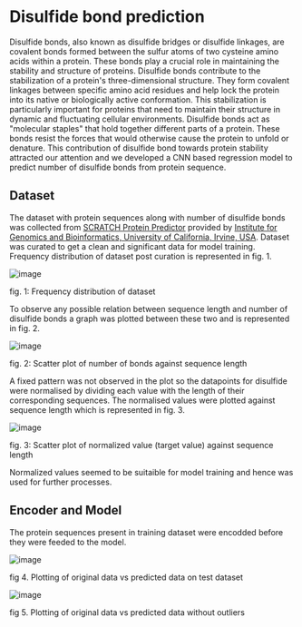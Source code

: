 # Disulfide bond prediction

Disulfide bonds, also known as disulfide bridges or disulfide linkages, are covalent bonds formed between the sulfur atoms of two cysteine amino acids within a protein. These bonds play a crucial role in maintaining the stability and structure of proteins. Disulfide bonds contribute to the stabilization of a protein's three-dimensional structure. They form covalent linkages between specific amino acid residues and help lock the protein into its native or biologically active conformation. This stabilization is particularly important for proteins that need to maintain their structure in dynamic and fluctuating cellular environments. Disulfide bonds act as "molecular staples" that hold together different parts of a protein. These bonds resist the forces that would otherwise cause the protein to unfold or denature. 
This contribution of disulfide bond towards protein stability attracted our attention and we developed a CNN based regression model to predict number of disulfide bonds from protein sequence.

## Dataset

The dataset with protein sequences along with number of disulfide bonds was collected from [SCRATCH Protein Predictor](https://scratch.proteomics.ics.uci.edu/) provided by [Institute for Genomics and Bioinformatics, University of California, Irvine, USA](https://download.igb.uci.edu/). Dataset was curated to get a clean and significant data for model training. Frequency distribution of dataset post curation is represented in fig. 1. 

![image](https://github.com/Growdeatechnology/Di_sulphide_bond/assets/72397529/2a0b363e-5a2f-4b88-8029-ae8329492944)

 fig. 1: Frequency distribution of dataset

 To observe any possible relation between sequence length and number of disulfide bonds a graph was plotted between these two and is represented in fig. 2.

![image](https://github.com/Growdeatechnology/Di_sulphide_bond/assets/72397529/794e4903-90b9-4153-b49c-d3964e3e6111)

 fig. 2: Scatter plot of number of bonds against sequence length

A fixed pattern was not observed in the plot so the datapoints for disulfide were normalised by dividing each value with the length of their corresponding sequences. The normalised values were plotted against sequence length which is represented in fig. 3. 

![image](https://github.com/Growdeatechnology/Di_sulphide_bond/assets/72397529/51f4fb14-6f3d-41d2-abd1-0fb04919188e)

 fig. 3: Scatter plot of normalized value (target value) against sequence length

 Normalized values seemed to be suitaible for model training and hence was used for further processes.

 ## Encoder and Model

 The protein sequences present in training dataset were encodded before they were feeded to the model. 

![image](https://github.com/Growdeatechnology/Di_sulphide_bond/assets/72397529/f65c5bc4-c4be-4749-af25-6b8a7d190bbc)

 fig 4. Plotting of original data vs predicted data on test dataset

![image](https://github.com/Growdeatechnology/Di_sulphide_bond/assets/72397529/4ad0c923-87ba-4efc-925f-75bca4f886a3)

 fig 5. Plotting of original data vs predicted data without outliers
